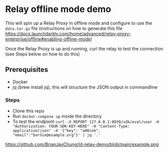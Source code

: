 # Relay offline mode demo

This will spin up a Relay Proxy in offline mode and configure to use the `data.tar.gz` file (instructions on how to generate this file https://docs.launchdarkly.com/home/advanced/relay-proxy-enterprise/offline#enabling-offline-mode)

Once the Relay Proxy is up and running, curl the relay to test the connection (see Steps below on how to do this)


## Prerequisites
- Docker
- jq (brew install jq), this will structure the JSON output in commandline


### Steps
- Clone this repo
- Run `docker-compose up` inside the directory
- To test the endpoint `curl -X REPORT 127.0.0.1:8030/sdk/eval/user -H "Authorization: YOUR-SDK-KEY-HERE" -H "Content-Type: application/json" -d '{"key": "a00ceb", "email":"barnie@example.org"}' | jq '.'`

https://github.com/BrianJayChung/ld-relay-demo/blob/main/example.png
